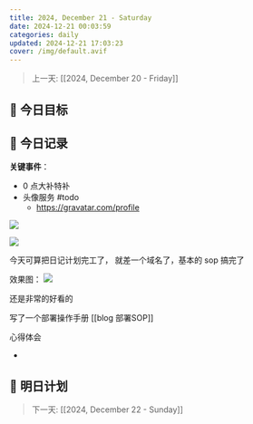 ```yaml
---
title: 2024, December 21 - Saturday
date: 2024-12-21 00:03:59
categories: daily
updated: 2024-12-21 17:03:23
cover: /img/default.avif
---
```


> 上一天: [[2024, December 20 - Friday]]

## 🌟 今日目标

## 📝 今日记录

**关键事件**：

- 0 点大补特补
- 头像服务 #todo
  - https://gravatar.com/profile

![](https://c-ssl.duitang.com/uploads/item/201608/22/20160822163805_v4iVd.jpeg)

![](http://niu.goree.tech/2024/12/15/17:46:56微信图片.jpg)

今天可算把日记计划完工了， 就差一个域名了，基本的 sop 搞完了

效果图：
![](https://niu.goree.tech/2024/12/22/02:09:151734804555462.png)

还是非常的好看的

写了一个部署操作手册 [[blog 部署SOP]]

心得体会

-

## 🔮 明日计划

> 下一天: [[2024, December 22 - Sunday]]
